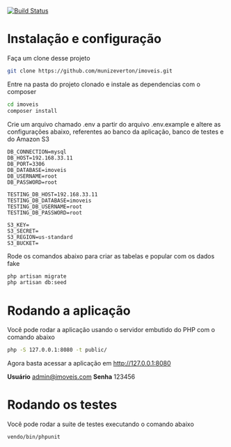 [![Build Status](https://travis-ci.org/munizeverton/imoveis.svg?branch=master)](https://travis-ci.org/munizeverton/imoveis)

# Instalação e configuração

Faça um clone desse projeto

```sh
git clone https://github.com/munizeverton/imoveis.git
```

Entre na pasta do projeto clonado e instale as dependencias com o composer

```sh
cd imoveis
composer install
```

Crie um arquivo chamado .env a partir do arquivo .env.example e altere as configurações abaixo,
referentes ao banco da aplicação, banco de testes e do Amazon S3

```
DB_CONNECTION=mysql
DB_HOST=192.168.33.11
DB_PORT=3306
DB_DATABASE=imoveis
DB_USERNAME=root
DB_PASSWORD=root

TESTING_DB_HOST=192.168.33.11
TESTING_DB_DATABASE=imoveis
TESTING_DB_USERNAME=root
TESTING_DB_PASSWORD=root
  
S3_KEY=
S3_SECRET=
S3_REGION=us-standard
S3_BUCKET=
```

Rode os comandos abaixo para criar as tabelas e popular com os dados fake

```sh
php artisan migrate
php artisan db:seed
```

# Rodando a aplicação

Você pode rodar a aplicação usando o servidor embutido do PHP
com o comando abaixo

```sh
php -S 127.0.0.1:8080 -t public/
```

Agora basta acessar a aplicação em http://127.0.0.1:8080

**Usuário** admin@imoveis.com
**Senha** 123456

# Rodando os testes

Você pode rodar a suite de testes executando o comando abaixo

```sh
vendo/bin/phpunit
```
